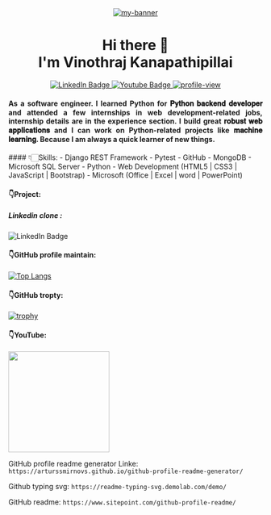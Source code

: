 <div id="banner" align="center">
  <a href="https://www.linkedin.com/in/vinothrajkanapathipillai/" target= "_blank">
    <img src="https://media.licdn.com/dms/image/D5616AQFP8qIllLxsiA/profile-displaybackgroundimage-shrink_350_1400/0/1683143401349?e=1688601600&v=beta&t=ttZD8oJPQdUuGcAytD7C3QjIjS4Isso98qIdO0eAZI8" alt="my-banner"/>
  </a>
</div>
<!--  -->
<div id="header" align="center">
  <p><h1> Hi there 👋 <br> I'm Vinothraj Kanapathipillai</h1></p>
</div>
<!--  -->
<div id="badges" align="center">
  <a href="https://www.linkedin.com/in/vinothrajkanapathipillai/" target= "_blank">
    <img src="https://img.shields.io/badge/LinkedIn-blue?style=for-the-badge&logo=linkedin&logoColor=white" alt="LinkedIn Badge"/>
  </a>
  <a href="https://www.youtube.com/@take_it_easy1325" target= "_blank">
    <img src="https://img.shields.io/badge/YouTube-red?style=for-the-badge&logo=youtube&logoColor=white" alt="Youtube Badge"/>
  </a>
   <a href="https://github.com/kanapathipillaivinothraj" target= "_blank">
    <img src="https://komarev.com/ghpvc/?username=kanapathipillaivinothraj&style=for-the-badge&color=blue" alt="profile-view"/>
  </a>
</div>
<!--  -->
<div id="header" align="justify">
  <p><h4> As a software engineer. I learned Python for 𝐏𝐲𝐭𝐡𝐨𝐧 𝐛𝐚𝐜𝐤𝐞𝐧𝐝 𝐝𝐞𝐯𝐞𝐥𝐨𝐩𝐞𝐫 and attended a few internships in web development-related jobs, internship details are in the experience section. I build great 𝐫𝐨𝐛𝐮𝐬𝐭 𝐰𝐞𝐛 𝐚𝐩𝐩𝐥𝐢𝐜𝐚𝐭𝐢𝐨𝐧𝐬 and I can work on Python-related projects like 𝐦𝐚𝐜𝐡𝐢𝐧𝐞 𝐥𝐞𝐚𝐫𝐧𝐢𝐧𝐠. Because I am always a quick learner of new things.</h4></p>
</div>
<!--  -->
#### 👇🏻Skills: 
- Django REST Framework 
- Pytest 
- GitHub 
- MongoDB 
- Microsoft SQL Server 
- Python 
- Web Development (HTML5 | CSS3 | JavaScript | Bootstrap) 
- Microsoft (Office | Excel | word | PowerPoint)

#### 👇Project:
##### Linkedin clone :
<a herf = 'https://github.com/kanapathipillaivinothraj/clone-linkedin' target='_blank'><img src="https://img.shields.io/badge/LinkedIn-blue?style=for-the-badge&logo=linkedin&logoColor=white" alt="LinkedIn Badge"/></a>


#### 👇GitHub profile maintain:

[![Top Langs](https://github-readme-stats.vercel.app/api/top-langs/?username=kanapathipillaivinothraj)](https://github.com/anuraghazra/github-readme-stats) 

<!-- ![GitHub stats](https://github-readme-stats.vercel.app/api?username=kanapathipillaivinothraj&show_icons=true&theme=radical)  -->


 #### 👇GitHub tropty:
 
[![trophy](https://github-profile-trophy.vercel.app/?username=kanapathipillaivinothraj)](https://github.com/ryo-ma/github-profile-trophy) 

<!-- <a href='https://stars.github.com/'><img src='https://raw.githubusercontent.com/acervenky/animated-github-badges/master/assets/starbadge.gif' width='40' height='40'></a>  
<a href='https://archiveprogram.github.com/'><img src='https://raw.githubusercontent.com/acervenky/animated-github-badges/master/assets/acbadge.gif' width='40' height='40'></a> -->

#### 👇YouTube:

<a target="_blank" href="https://www.youtube.com/embed/eFtn8dyPYdA"><img src='https://images.unsplash.com/photo-1611162616475-46b635cb6868?ixlib=rb-4.0.3&ixid=MnwxMjA3fDB8MHxzZWFyY2h8MXx8eW91dHViZSUyMGxvZ298ZW58MHx8MHx8&w=1000&q=80' width="200px"/></a>

<!-- <iframe width="200" src="https://www.youtube.com/embed/eFtn8dyPYdA" title="YouTube video player" frameborder="0" allow="accelerometer; autoplay; clipboard-write; encrypted-media; gyroscope; picture-in-picture; web-share" allowfullscreen></iframe> -->

GitHub profile readme generator Linke: `https://arturssmirnovs.github.io/github-profile-readme-generator/`

Github typing svg: `https://readme-typing-svg.demolab.com/demo/`

GitHub readme: `https://www.sitepoint.com/github-profile-readme/`
